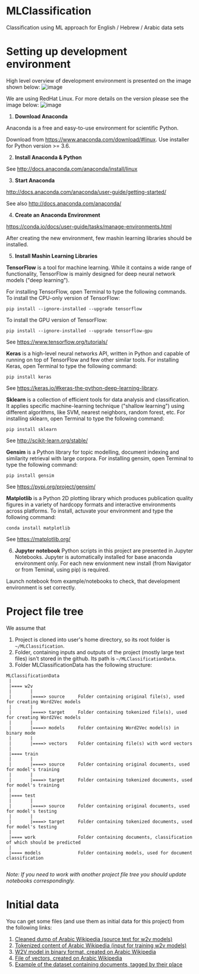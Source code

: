 # MLClassification
Classification using ML approach for English / Hebrew / Arabic data sets


# Setting up development environment
High level overview of development environment is presented on the image shown below:
![image](https://user-images.githubusercontent.com/5329257/46391999-40ff8500-c6e8-11e8-962b-3da09533e2fd.png)

We are using RedHat Linux. For more details on the version please see the image below: 
![image](https://user-images.githubusercontent.com/5329257/46408850-31019880-c71c-11e8-97c3-6fe222f61317.png)

1.	**Download Anaconda**

Anaconda is a free and easy-to-use environment for scientific Python. 

Download from  https://www.anaconda.com/download/#linux.  Use installer for Python version >= 3.6.

2.	**Install Anaconda & Python**

See http://docs.anaconda.com/anaconda/install/linux


3.	**Start Anaconda**

http://docs.anaconda.com/anaconda/user-guide/getting-started/

See also http://docs.anaconda.com/anaconda/

4.	**Create an Anaconda Environment**

https://conda.io/docs/user-guide/tasks/manage-environments.html

After creating the new environment, few mashin learning libraries should be installed.

5.	**Install Mashin Learning Libraries**

**TensorFlow** is a tool for machine learning. While it contains a wide range of functionality, TensorFlow is mainly designed for deep neural network models ("deep learning").

For installing TensorFlow, open Terminal to type the following commands.
To install the CPU-only version of TensorFlow:

`pip install --ignore-installed --upgrade tensorflow`

To install the GPU version of TensorFlow:

`pip install --ignore-installed --upgrade tensorflow-gpu`

See https://www.tensorflow.org/tutorials/

**Keras** is a high-level neural networks API, written in Python and capable of running on top of TensorFlow and few other similar tools.
For installing Keras, open Terminal to type the following command:

`pip install keras`

See https://keras.io/#keras-the-python-deep-learning-library.

**Sklearn** is a collection of efficient tools for data analysis and classification. It applies specific machine-learning technique ("shallow learning")  using different algorithms, like SVM, nearest neighbors, random forest, etc.
For installing sklearn, open Terminal to type the following command:

`pip install sklearn`

See http://scikit-learn.org/stable/  

**Gensim** is a Python library for topic modelling, document indexing and similarity retrieval with large corpora. 
For installing gensim, open Terminal to type the following command:

`pip install gensim`

See https://pypi.org/project/gensim/

**Matplotlib** is a Python 2D plotting library which produces publication quality figures in a variety of hardcopy formats and interactive environments across platforms. To install, actuvate your environment and type the following command:

`conda install matplotlib`

See https://matplotlib.org/

6.  **Jupyter notebook**
Python scripts in this project are presented in Jupyter Notebooks. Jupyter is automatically installed for base anaconda environment only. For each new envionment new install (from Navigator or from Teminal, using pip) is required.

Launch notebook from example/notebooks to check, that development environment is set correctly.

# Project file tree
We assume that
1. Project is cloned into user's home directory, so its root folder is `~/MLClassification`.
2. Folder, containing inputs and outputs of the project (mostly large text files) isn't stored in the github. Its path is `~/MLClassificationData`.
3. Folder MLClassificationData has the following structure:
``````
MLClassificationData
 |
 |==== w2v
 |       |
 |       |====> source     Folder containing original file(s), used for creating Word2Vec models
 |       |
 |       |====> target     Folder containing tokenized file(s), used for creating Word2Vec models
 |       |
 |       |====> models     Folder containing Word2Vec model(s) in binary mode
 |       |
 |       |====> vectors    Folder containing file(s) with word vectors
 |
 |==== train
 |       |
 |       |====> source     Folder containing original documents, used for model's training
 |       |
 |       |====> target     Folder containing tokenized documents, used for model's training
 |       
 |==== test
 |       |
 |       |====> source     Folder containing original documents, used for model's testing
 |       |
 |       |====> target     Folder containing tokenized documents, used for model's testing
 |      
 |==== work                Folder containing documents, classification of which should be predicted
 |
 |==== models              Folder containing models, used for document classification
 
 ``````
 *Note: If you need to work with another project file tree you should update notebooks correspondingly.*
 
 # Initial data
 You can get some files (and use them as initial data for this project) from the following links:
 1. [Cleaned dump of Arabic Wikipedia (source text for w2v models)](https://ibm.ent.box.com/file/344972068403)
 2. [Tokenized content of Arabic Wikipedia (input for training w2v models)](https://ibm.ent.box.com/file/344966829805)
 3. [W2V model in binary format, created on Arabic Wikipedia](https://ibm.ent.box.com/file/344964480859)
 4. [File of vectors, created on Arabic Wikipedia](https://ibm.ent.box.com/file/344961720796)
 5. [Example of the dataset containing documents, tagged by their place](https://ibm.ent.box.com/file/344967756393)
 
